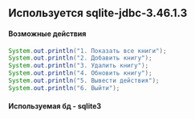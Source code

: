 ## Используется sqlite-jdbc-3.46.1.3
#### Возможные действия
```java
System.out.println("1. Показать все книги");
System.out.println("2. Добавить книгу");
System.out.println("3. Удалить книгу");
System.out.println("4. Обновить книгу");
System.out.println("5. Вывести действия");
System.out.println("6. Выйти");
```
#### Используемая бд - sqlite3